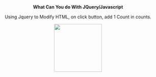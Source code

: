 <div align="center">
  <b>What Can You do With JQuery/Javascript</b>
  </div>
<div align="center">

Using Jquery to Modify HTML, on click button, add 1 Count in counts.
  
  <img height="150em" src="">
</div>
